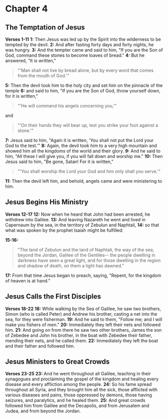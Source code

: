 # Chapter 4
## The Temptation of Jesus
**Verses 1-11**
**1:** Then Jesus was led up by the Spirit into the wilderness to be tempted by the devil.
**2:** And after fasting forty days and forty nights, he was hungry.
**3:** And the tempter came and said to him, "If you are the Son of God, command these stones to become loaves of bread."
**4:** But he answered, "It is written,"

> "'Man shall not live by bread alone,
> but by every word that comes from the mouth of God.'"

**5:** Then the devil took him to the holy city and set him on the pinnacle of the temple
**6:** and said to him, "If you are the Son of God, throw yourself down, for it is written,"

> "'He will command his angels concerning you,'"

and

> "'On their hands they will bear up,
> lest you strike your foot against a stone.'"

**7:** Jesus said to him, "Again it is written, 'You shall not put the Lord your God to the test.'"
**8:** Again, the devil took him to a very high mountain and showed him all the kingdoms of the world and their glory.
**9:** And he said to him, "All these I will give you, if you will fall down and worship me."
**10:** Then Jesus said to him, "Be gone, Satan! For it is written,"

> "'You shall worship the Lord your God
> and him only shall you serve.'"

**11:** Then the devil left him, and behold, angels came and were ministering to him.

## Jesus Begins His Ministry
**Verses 12-17**
**12:** Now when he heard that John had been arrested, he withdrew into Galilee.
**13:** And leaving Nazareth he went and lived in Capernaum by the sea, in the territory of Zebulun and Naphtali,
**14:** so that what was spoken by the prophet Isaiah might be fulfilled:

**15-16:**
> "The land of Zebulun and the land of Naphtali,
> the way of the sea, beyond the Jordan, Galilee of the Gentiles--
> the people dwelling in darkness
> have seen a great light,
> and for those dwelling in the region and shadow of death,
> on them a light has dawned."

**17:** From that time Jesus began to preach, saying, "Repent, for the kingdom of heaven is at hand."

## Jesus Calls the First Disciples
**Verses 18-22**
**18:** While walking by the Sea of Galilee, he saw two brothers, Simon (who is called Peter) and Andrew his brother, casting a net into the sea, for they were fisherman.
**19:** And he said to them, "Follow me; and I will make you fishers of men."
**20:** Immediately they left their nets and followed him.
**21:** And going on from there he saw two other brothers, James the son of Zebedee and John his brother, in the boat with Zebedee their father, mending their nets, and he called them.
**22:** Immediately they left the boat and their father and followed him.

## Jesus Ministers to Great Crowds
**Verses 23-25**
**23:** And he went throughout all Galilee, teaching in their synagogues and proclaiming the gospel of the kingdom and healing every disease and every affliction among the people.
**24:** So his fame spread throughout all Syria, and they brought him all the sick, those afflicted with various diseases and pains, those oppressed by demons, those having seizures, and paralytics, and he healed them.
**25:** And great crowds followed him from Galilee and the Decapolis, and from Jerusalem and Judea, and from beyond the Jordan.